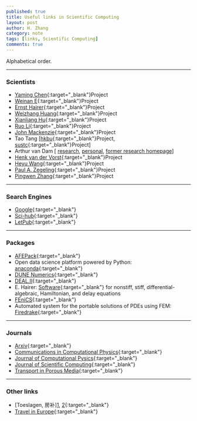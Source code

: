 ```yaml
---
published: true
title: Useful links in Scientific Computing
layout: post
author: H. Zhang
category: note
tags: [links, Scientific Computing] 
comments: true
---
```


Alphabetical order.

---

### Scientists ###

- [Yaming Chen](https://sites.google.com/site/yamingchen14/home){:target="_blank"}Project
- [Weinan E](https://web.math.princeton.edu/~weinan/){:target="_blank"}Project
- [Ernst Hairer](http://www.unige.ch/~hairer/){:target="_blank"}Project
- [Weizhang Huang](http://www.math.ku.edu/~huang/){:target="_blank"}Project
- [Xianliang Hu](http://www.math.zju.edu.cn/xlhu/){:target="_blank"}Project
- [Ruo Li](http://dsec.pku.edu.cn/~rli/){:target="_blank"}Project
- [John Mackenzie](http://www.strath.ac.uk/staff/mackenziejohndr/){:target="_blank"}Project
- Tao Tang [[hkbu](http://www.math.hkbu.edu.hk/~ttang/){:target="_blank"}Project, [sustc](http://sustc.edu.cn/faculty_all/f/Tang%20Tao){:target="_blank"}Project]
- Arthur van Dam [ [research](arthurvd.blogspot.nl), [personal](www.eye-home.net), [former research homepage](http://arthur.van-dam.net/twiki/bin/view/Arthur)]
- [Henk van der Vorst](https://www.staff.science.uu.nl/~vorst102/){:target="_blank"}Project
- [Heyu Wang](http://person.zju.edu.cn/en/wangheyu){:target="_blank"}Project
- [Paul A. Zegeling](https://www.staff.science.uu.nl/~zegel101/){:target="_blank"}Project
- [Pingwen Zhang](http://www.math.pku.edu.cn/teachers/zhangpw/private/homepage/){:target="_blank"}Project

----
<!--more-->

### Search Engines

- [Google](www.gogole.com){:target="_blank"}
- [Sci-hub](www.sci-hub.bz){:target="_blank"}
- [LetPub](http://www.letpub.com.cn/index.php?page=journalapp){:target="_blank"}

---

### Packages ###
- [AFEPack](http://dsec.pku.edu.cn/~rli/software.php){:target="_blank"}
- Open data science platform powered by Python: [anaconda](https://www.continuum.io/downloads){:target="_blank"}
- [DUNE Numerics](https://dune-project.org/){:target="_blank"}
- [DEAL.II](https://www.dealii.org/){:target="_blank"}
- E. Hairer: [Software](http://www.unige.ch/~hairer/software.html){:target="_blank"} for nonstiff, stiff, differential-algebraic, Hamiltonian, and delay equations
- [FEniCS](https://fenicsproject.org/){:target="_blank"}
- Automated system for the portable solutions of PDEs using FEM: [Firedrake](http://www.firedrakeproject.org/){:target="_blank"}

---

### Journals ###

- [Arxiv](https://arxiv.org){:target="_blank"}
- [Communications in Computational Physics](https://mc.manuscriptcentral.com/cicp){:target="_blank"}
- [Journal of Computational Pysics](http://www.journals.elsevier.com/journal-of-computational-physics){:target="_blank"}
- [Journal of Scientific Computing](https://www.editorialmanager.com/jomp/default.aspx){:target="_blank"}
- [Transport in Porous Media](https://www.editorialmanager.com/tipm/default.aspx){:target="_blank"}

----

### Other links ###

- [Toeslagen, 房补][1](http://www.gogodutch.com/article-20032-1.html), [2](http://www.dutchcn.com/thread-1977-1-1.html){:target="_blank"}
- [Travel in Europe](http://www.eueueu.com/edition2/download.html){:target="_blank"}

